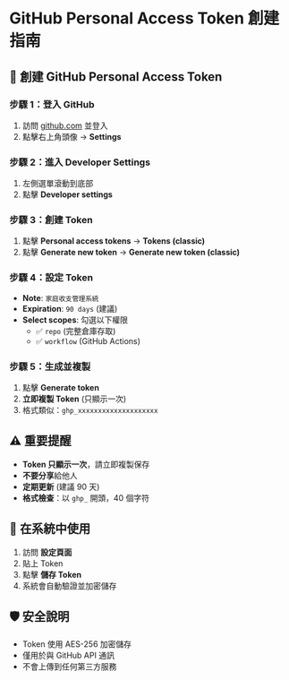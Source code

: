 # GitHub Personal Access Token 創建指南

## 🔑 創建 GitHub Personal Access Token

### 步驟 1：登入 GitHub
1. 訪問 [github.com](https://github.com) 並登入
2. 點擊右上角頭像 → **Settings**

### 步驟 2：進入 Developer Settings
1. 左側選單滾動到底部
2. 點擊 **Developer settings**

### 步驟 3：創建 Token
1. 點擊 **Personal access tokens** → **Tokens (classic)**
2. 點擊 **Generate new token** → **Generate new token (classic)**

### 步驟 4：設定 Token
- **Note**: `家庭收支管理系統`
- **Expiration**: `90 days` (建議)
- **Select scopes**: 勾選以下權限
  - ✅ `repo` (完整倉庫存取)
  - ✅ `workflow` (GitHub Actions)

### 步驟 5：生成並複製
1. 點擊 **Generate token**
2. **立即複製 Token** (只顯示一次)
3. 格式類似：`ghp_xxxxxxxxxxxxxxxxxxxx`

## ⚠️ 重要提醒

- **Token 只顯示一次**，請立即複製保存
- **不要分享**給他人
- **定期更新** (建議 90 天)
- **格式檢查**：以 `ghp_` 開頭，40 個字符

## 🔧 在系統中使用

1. 訪問 **設定頁面**
2. 貼上 Token
3. 點擊 **儲存 Token**
4. 系統會自動驗證並加密儲存

## 🛡️ 安全說明

- Token 使用 AES-256 加密儲存
- 僅用於與 GitHub API 通訊
- 不會上傳到任何第三方服務

